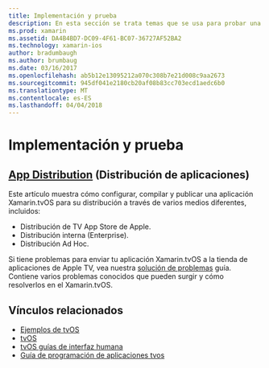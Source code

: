 ```yaml
---
title: Implementación y prueba
description: En esta sección se trata temas que se usa para probar una aplicación y cómo distribuir la aplicación. Temas aquí expuestos incluyen elementos como herramientas que se usan para la depuración, la implementación para evaluadores y cómo publicar una aplicación en la tienda de aplicaciones de TV de Apple.
ms.prod: xamarin
ms.assetid: DA4B4BD7-DC09-4F61-BC07-36727AF52BA2
ms.technology: xamarin-ios
author: bradumbaugh
ms.author: brumbaug
ms.date: 03/16/2017
ms.openlocfilehash: ab5b12e13095212a070c308b7e21d008c9aa2673
ms.sourcegitcommit: 945df041e2180cb20af08b83cc703ecd1aedc6b0
ms.translationtype: MT
ms.contentlocale: es-ES
ms.lasthandoff: 04/04/2018
---
```

# <a name="deployment-and-testing"></a>Implementación y prueba

## <a name="app-distributioniostvosdeploy-testapp-distributionindexmd"></a>[App Distribution](~/ios/tvos/deploy-test/app-distribution/index.md) (Distribución de aplicaciones)

Este artículo muestra cómo configurar, compilar y publicar una aplicación Xamarin.tvOS para su distribución a través de varios medios diferentes, incluidos:

- Distribución de TV App Store de Apple.
- Distribución interna (Enterprise).
- Distribución Ad Hoc.

Si tiene problemas para enviar tu aplicación Xamarin.tvOS a la tienda de aplicaciones de Apple TV, vea nuestra [solución de problemas](~/ios/tvos/troubleshooting.md) guía. Contiene varios problemas conocidos que pueden surgir y cómo resolverlos en el Xamarin.tvOS.

## <a name="related-links"></a>Vínculos relacionados

- [Ejemplos de tvOS](https://developer.xamarin.com/samples/tvos/all/)
- [tvOS](https://developer.apple.com/tvos/)
- [tvOS guías de interfaz humana](https://developer.apple.com/tvos/human-interface-guidelines/)
- [Guía de programación de aplicaciones tvos](https://developer.apple.com/library/prerelease/tvos/documentation/General/Conceptual/AppleTV_PG/)
